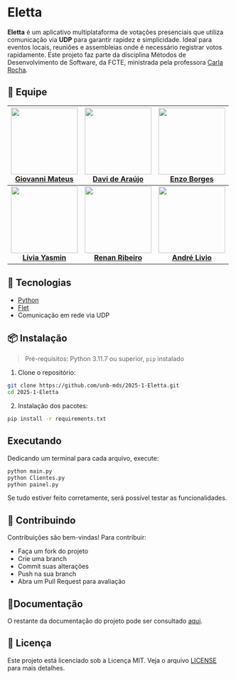 # Eletta

**Eletta** é um aplicativo multiplataforma de votações presenciais que utiliza comunicação via **UDP** para garantir rapidez e simplicidade. Ideal para eventos locais, reuniões e assembleias onde é necessário registrar votos rapidamente. Este projeto faz parte da disciplina Métodos de Desenvolvimento de Software, da FCTE, ministrada pela professora [Carla Rocha](https://github.com/RochaCarla).

## 👥 Equipe

| <img src="https://avatars.githubusercontent.com/u/191532479?v=4" width="150">  <br> [**Giovanni Mateus**](https://github.com/GiovanniMateus) | <img src="https://avatars.githubusercontent.com/u/84422077?v=4" width="150">  <br> [**Davi de Araújo**](https://github.com/daviaraujobr) | <img src="https://avatars.githubusercontent.com/u/198164711?v=4" width="150">  <br> [**Enzo Borges**](https://github.com/enzo-fb) |
| :---------: | :---------: | :---------: |
| <img src="https://avatars.githubusercontent.com/u/108472844?v=4" width="150">  <br> [**Lívia Yasmin**](https://github.com/LiviaYasmin) | <img src="https://avatars.githubusercontent.com/u/145588777?v=4" width="150">  <br> [**Renan Ribeiro**](https://github.com/rsribeiro1) | <img src="https://avatars.githubusercontent.com/u/181674474?v=4" width="150">  <br> [**André Livio**](https://github.com/AndreLivio) |

## 🚀 Tecnologias

- [Python](https://www.python.org/)
- [Flet](https://flet.dev/)
- Comunicação em rede via UDP

## 📦 Instalação

> Pré-requisitos: Python 3.11.7 ou superior, `pip` instalado

1. Clone o repositório:

```bash
git clone https://github.com/unb-mds/2025-1-Eletta.git
cd 2025-1-Eletta
```
2. Instalação dos pacotes:
```bash
pip install -r requirements.txt
```
## Executando
Dedicando um terminal para cada arquivo, execute:
```bash
python main.py
python Clientes.py
python painel.py
```
Se tudo estiver feito corretamente, será possível testar as funcionalidades.
## 🤝 Contribuindo

Contribuições são bem-vindas! Para contribuir:

- Faça um fork do projeto  
- Crie uma branch  
- Commit suas alterações   
- Push na sua branch   
- Abra um Pull Request para avaliação

## 📜Documentação
O restante da documentação do projeto pode ser consultado [aqui](https://unb-mds.github.io/2025-1-Eletta/).
## 📄 Licença

Este projeto está licenciado sob a Licença MIT. Veja o arquivo [LICENSE](https://github.com/unb-mds/2025-1-Eletta/blob/main/LICENSE) para mais detalhes.
